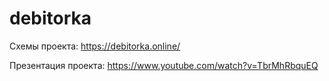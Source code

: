# debitorka
Схемы проекта: https://debitorka.online/

Презентация проекта: https://www.youtube.com/watch?v=TbrMhRbquEQ
